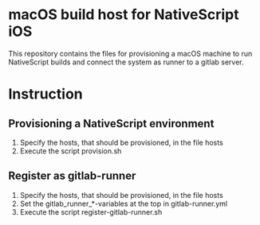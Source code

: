 # macOS build host for NativeScript iOS

This repository contains the files for provisioning a macOS machine to run NativeScript builds and connect the system as runner to a gitlab server.

# Instruction

## Provisioning a NativeScript environment
1. Specify the hosts, that should be provisioned, in the file hosts
2. Execute the script provision.sh

## Register as gitlab-runner
1. Specify the hosts, that should be provisioned, in the file hosts
2. Set the gitlab_runner_*-variables at the top in gitlab-runner.yml
3. Execute the script register-gitlab-runner.sh
